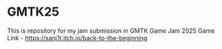 # GMTK25
This is repository for my jam submission in GMTK Game Jam 2025
Game Link - https://sanj1t.itch.io/back-to-the-beginning
